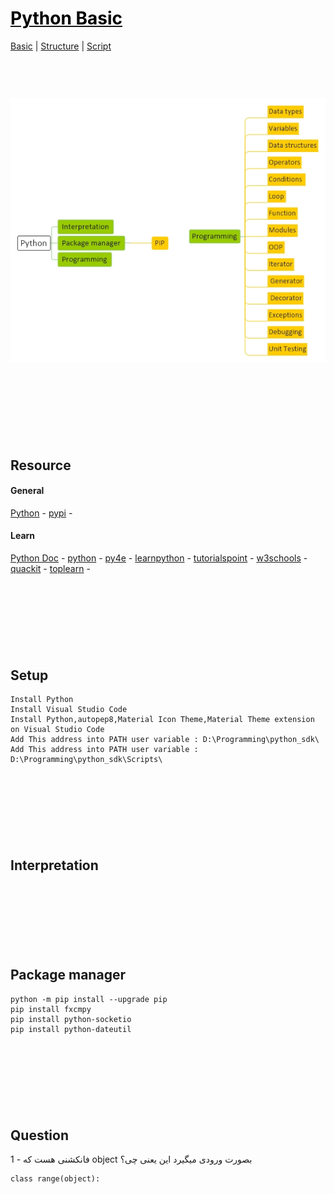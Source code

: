<style>
.md0{margin-top: 150px;}
.md1{margin-top: 75px;}
.md2{margin-top: 50px;}
.md3{margin-top: 25px;}
.tbl1 td#header{background-color: D1ECCF}
.tbl1 tr#header{background-color: D1ECCF}
</style>

# [<span style="color:black;">Python Basic</span>](Python.md)
[Basic](Python-Basic.md) |
 [Structure](Python-Structure.md) | 
 [Script](Python-Script.md)



<div class="md1"></div>

![](Python.jpeg)




<div class="md0"></div>

## Resource
#### General
<a href="https://www.python.org/" target="_blank">Python</a> - 
<a href="https://pypi.org/" target="_blank">pypi</a> - 
#### Learn
<a href="https://docs.python.org/3/" target="_blank">Python Doc</a> - 
<a href="https://docs.python.org/3/" target="_blank">python</a> - 
<a href="https://www.py4e.com/lessons" target="_blank">py4e</a> - 
<a href="https://www.learnpython.org/" target="_blank">learnpython</a> - 
<a href="https://www.tutorialspoint.com/python/index.htm" target="_blank">tutorialspoint</a> - 
<a href="https://www.w3schools.com/python/" target="_blank">w3schools</a> - 
<a href="https://www.quackit.com/python/tutorial/" target="_blank">quackit</a> - 
<a href="https://toplearn.com/courses/2150/%D8%A2%D9%85%D9%88%D8%B2%D8%B4-%D8%B1%D8%A7%DB%8C%DA%AF%D8%A7%D9%86-%D9%BE%D8%A7%DB%8C%D8%AA%D9%88%D9%86-(-python-)" target="_blank">toplearn</a> - 




<div class="md0"></div>




## Setup
	Install Python	
	Install Visual Studio Code		
	Install Python,autopep8,Material Icon Theme,Material Theme extension on Visual Studio Code
	Add This address into PATH user variable : D:\Programming\python_sdk\	
	Add This address into PATH user variable : D:\Programming\python_sdk\Scripts\



<div class="md0"></div>



## Interpretation




<div class="md0"></div>




## Package manager
	python -m pip install --upgrade pip
	pip install fxcmpy	
	pip install python-socketio
	pip install python-dateutil	





<div class="md0"></div>





## Question
1 - فانکشنی هست که object بصورت ورودی میگیرد این یعنی چی؟

	class range(object):
